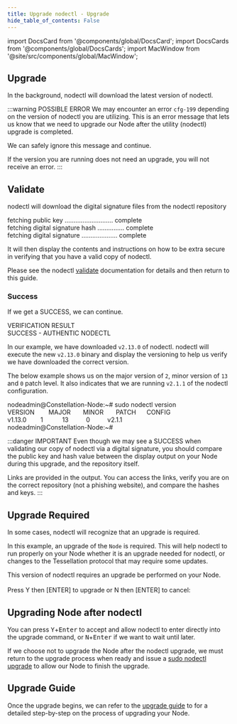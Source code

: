 ```yaml
---
title: Upgrade nodectl - Upgrade
hide_table_of_contents: False
---
```

<intro-end />

import DocsCard from '@components/global/DocsCard';
import DocsCards from '@components/global/DocsCards';
import MacWindow from '@site/src/components/global/MacWindow';

<head>
  <title>Constellation Network Automation with nodectl</title>
  <meta
    name="description"
    content="Upgrade nodectl utility"
  />
</head>

## Upgrade 

In the background, nodectl will download the latest version of nodectl.

:::warning POSSIBLE ERROR
We may encounter an error `cfg-199` depending on the version of nodectl you are utilizing.  This is an error message that lets us know that we need to upgrade our Node after the utility (nodectl) upgrade is completed.  

We can safely ignore this message and continue.

If the version you are running does not need an upgrade, you will not receive an error.
:::

## Validate

nodectl will download the digital signature files from the nodectl repository 

<MacWindow>
fetching public key ........................... complete<br />                                    
fetching digital signature hash ............... complete<br />                                     
fetching digital signature .................... complete<br /> 
</MacWindow>

It will then display the contents and instructions on how to be extra secure in verifying that you have a valid copy of nodectl.

Please see the nodectl [validate](/validate/automated/nodectlValidate#understanding-verify_nodectl) documentation for details and then return to this guide.

### Success

If we get a SUCCESS, we can continue.

<MacWindow>
VERIFICATION RESULT<br />
SUCCESS - AUTHENTIC NODECTL 
</MacWindow>

In our example, we have downloaded `v2.13.0` of nodectl.  nodectl will execute the new `v2.13.0` binary and display the versioning to help us verify we have downloaded the correct version.

The below example shows us on the major version of `2`, minor version of `13` and `0` patch level.  It also indicates that we are running `v2.1.1` of the nodectl configuration.

<MacWindow>
nodeadmin@Constellation-Node:~# sudo nodectl version<br />
  VERSION&nbsp;&nbsp;&nbsp;&nbsp;&nbsp;&nbsp;&nbsp;&nbsp;MAJOR&nbsp;&nbsp;&nbsp;&nbsp;&nbsp;&nbsp;&nbsp;MINOR&nbsp;&nbsp;&nbsp;&nbsp;&nbsp;&nbsp;&nbsp;PATCH&nbsp;&nbsp;&nbsp;&nbsp;&nbsp;&nbsp;CONFIG<br />
  v1.13.0&nbsp;&nbsp;&nbsp;&nbsp;&nbsp;&nbsp;&nbsp;&nbsp;1&nbsp;&nbsp;&nbsp;&nbsp;&nbsp;&nbsp;&nbsp;&nbsp;&nbsp;&nbsp;&nbsp;13&nbsp;&nbsp;&nbsp;&nbsp;&nbsp;&nbsp;&nbsp;&nbsp;&nbsp;&nbsp;0&nbsp;&nbsp;&nbsp;&nbsp;&nbsp;&nbsp;&nbsp;&nbsp;&nbsp;&nbsp;v2.1.1<br />            
nodeadmin@Constellation-Node:~# 
</MacWindow> 

:::danger IMPORTANT
Even though we may see a SUCCESS when validating our copy of nodectl via a digital signature, you should compare the public key and hash value between the display output on your Node during this upgrade, and the repository itself.  

Links are provided in the output.  You can access the links, verify you are on the correct repository (not a phishing website), and compare the hashes and keys.
:::

## Upgrade Required

In some cases, nodectl will recognize that an upgrade is required.  

In this example, an upgrade of the `Node` is required.  This will help nodectl to run properly on your Node whether it is an upgrade needed for nodectl, or changes to the Tessellation protocol that may require some updates.

<MacWindow>
This version of nodectl requires an upgrade be performed on your Node.<br />
<br />
Press Y then [ENTER] to upgrade or N then [ENTER] to cancel:<br />
</MacWindow>

## Upgrading Node after nodectl

You can press <kbd>Y</kbd>+<kbd>Enter</kbd> to accept and allow nodectl to enter directly into the upgrade command, or <kbd>N</kbd>+<kbd>Enter</kbd> if we want to wait until later.  

If we choose not to upgrade the Node after the nodectl upgrade, we must return to the upgrade process when ready and issue a [sudo nodectl upgrade](/validate/automated/upgrade/nodectlUpgrade) to allow our Node to finish the upgrade.

## Upgrade Guide

Once the upgrade begins, we can refer to the [upgrade guide](/validate/automated/upgrade/nodectlUpgrade) to for a detailed step-by-step on the process of upgrading your Node.